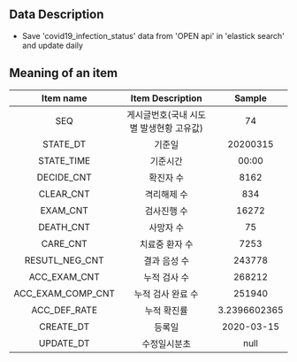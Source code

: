 ## Data Description

- Save 'covid19_infection_status' data from 'OPEN api' in 'elastick search' and update daily

## Meaning of an item

|Item name|Item Description|Sample|
|:----:|:----:|:----:|
|SEQ|게시글번호(국내 시도별 발생현황 고유값)|74|
|STATE_DT|기준일|20200315|
|STATE_TIME|기준시간|00:00|
|DECIDE_CNT|확진자 수|8162|
|CLEAR_CNT|격리해제 수|834|
|EXAM_CNT|검사진행 수|16272|
|DEATH_CNT|사망자 수|75|
|CARE_CNT|치료중 환자 수|7253|
|RESUTL_NEG_CNT|결과 음성 수|243778|
|ACC_EXAM_CNT|누적 검사 수|268212|
|ACC_EXAM_COMP_CNT|누적 검사 완료 수|251940|
|ACC_DEF_RATE|누적 확진률|3.2396602365|
|CREATE_DT|등록일|2020-03-15|
|UPDATE_DT|수정일시분초|null|
